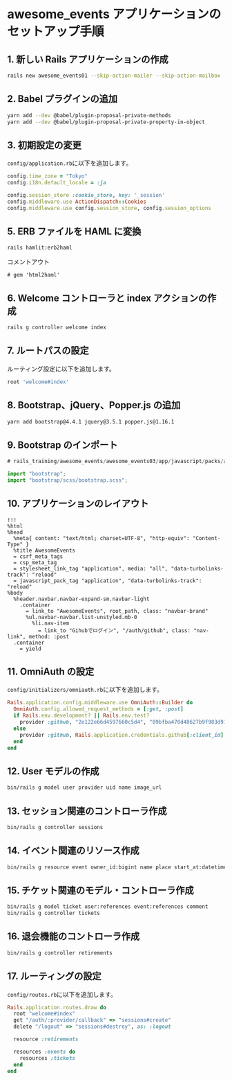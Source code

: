 # awesome\_events アプリケーションのセットアップ手順

## 1. 新しい Rails アプリケーションの作成

```bash
rails new awesome_events01 --skip-action-mailer --skip-action-mailbox --skip-action-text --skip-action-cable
```

## 2. Babel プラグインの追加

```bash
yarn add --dev @babel/plugin-proposal-private-methods
yarn add --dev @babel/plugin-proposal-private-property-in-object
```

## 3. 初期設定の変更

`config/application.rb`に以下を追加します。

```ruby
config.time_zone = "Tokyo"
config.i18n.default_locale = :ja

config.session_store :cookie_store, key: '_session'
config.middleware.use ActionDispatch::Cookies
config.middleware.use config.session_store, config.session_options
```

## 5. ERB ファイルを HAML に変換

```bash
rails hamlit:erb2haml
```

コメントアウト
```
# gem 'html2haml'
```

## 6. Welcome コントローラと index アクションの作成

```bash
rails g controller welcome index
```

## 7. ルートパスの設定

ルーティング設定に以下を追加します。

```ruby
root 'welcome#index'
```

## 8. Bootstrap、jQuery、Popper.js の追加

```bash
yarn add bootstrap@4.4.1 jquery@3.5.1 popper.js@1.16.1
```

## 9. Bootstrap のインポート

```javascript
# rails_training/awesome_events/awesome_events03/app/javascript/packs/application.js

import "bootstrap";
import "bootstrap/scss/bootstrap.scss";
```

## 10. アプリケーションのレイアウト

```haml
!!!
%html
%head
  %meta{ content: "text/html; charset=UTF-8", "http-equiv": "Content-Type" }
  %title AwesomeEvents
  = csrf_meta_tags
  = csp_meta_tag
  = stylesheet_link_tag "application", media: "all", "data-turbolinks-track": "reload"
  = javascript_pack_tag "application", "data-turbolinks-track": "reload"
%body
  %header.navbar.navbar-expand-sm.navbar-light
    .container
      = link_to "AwesomeEvents", root_path, class: "navbar-brand"
      %ul.navbar-navbar.list-unstyled.mb-0
        %li.nav-item
          = link_to "Gihubでログイン", "/auth/github", class: "nav-link", method: :post
  .container
    = yield
```

## 11. OmniAuth の設定

`config/initializers/omniauth.rb`に以下を追加します。

```ruby
Rails.application.config.middleware.use OmniAuth::Builder do
  OmniAuth.config.allowed_request_methods = [:get, :post]
  if Rails.env.development? || Rails.env.test?
    provider :github, "2e122e66d4597660c5d4", "09bfba470d48627b9f983d91b85c845567fe583c"
  else
    provider :github, Rails.application.credentials.github[:client_id], Rails.application.credentials.github[:client_secret]
  end
end
```

## 12. User モデルの作成

```bash
bin/rails g model user provider uid name image_url
```

## 13. セッション関連のコントローラ作成

```bash
bin/rails g controller sessions
```

## 14. イベント関連のリソース作成

```bash
bin/rails g resource event owner_id:bigint name place start_at:datetime end_at:datetime content:text
```

## 15. チケット関連のモデル・コントローラ作成

```bash
bin/rails g model ticket user:references event:references comment
bin/rails g controller tickets
```

## 16. 退会機能のコントローラ作成

```bash
bin/rails g controller retirements
```

## 17. ルーティングの設定

`config/routes.rb`に以下を追加します。

```ruby
Rails.application.routes.draw do
  root "welcome#index"
  get "/auth/:provider/callback" => "sessions#create"
  delete "/logout" => "sessions#destroy", as: :logout

  resource :retirements

  resources :events do
    resources :tickets
  end
end
```